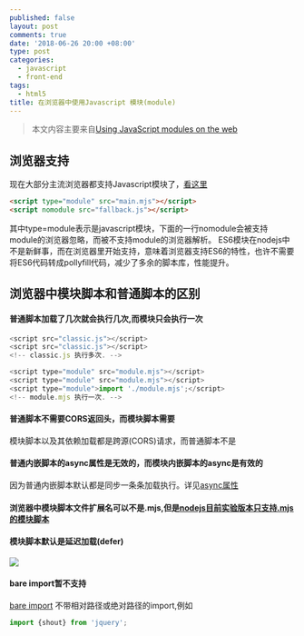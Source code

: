 ```yaml
---
published: false
layout: post
comments: true
date: '2018-06-26 20:00 +08:00'
type: post
categories:
  - javascript
  - front-end
tags:
  - html5
title: 在浏览器中使用Javascript 模块(module)
---
```

> 本文内容主要来自[Using JavaScript modules on the web](https://developers.google.com/web/fundamentals/primers/modules)

## 浏览器支持
现在大部分主流浏览器都支持Javascript模块了，[看这里](https://caniuse.com/#feat=es6-module)

```html
<script type="module" src="main.mjs"></script>
<script nomodule src="fallback.js"></script>
```
其中type=module表示是javascript模块，下面的一行nomodule会被支持module的浏览器忽略，而被不支持module的浏览器解析。
ES6模块在nodejs中不是新鲜事，而在浏览器里开始支持，意味着浏览器支持ES6的特性，也许不需要将ES6代码转成pollyfill代码，减少了多余的脚本库，性能提升。

## 浏览器中模块脚本和普通脚本的区别
#### 普通脚本加载了几次就会执行几次,而模块只会执行一次
```javascript
<script src="classic.js"></script>
<script src="classic.js"></script>
<!-- classic.js 执行多次. -->

<script type="module" src="module.mjs"></script>
<script type="module" src="module.mjs"></script>
<script type="module">import './module.mjs';</script>
<!-- module.mjs 执行一次. -->
```
#### 普通脚本不需要CORS返回头，而模块脚本需要
模块脚本以及其依赖加载都是跨源(CORS)请求，而普通脚本不是

#### 普通内嵌脚本的async属性是无效的，而模块内嵌脚本的async是有效的
因为普通内嵌脚本默认都是同步一条条加载执行。详见[async属性](https://developer.mozilla.org/en-US/docs/Web/HTML/Element/script)

#### 浏览器中模块脚本文件扩展名可以不是.mjs,但是[nodejs目前实验版本只支持.mjs的模块脚本](https://nodejs.org/api/esm.html)

#### 模块脚本默认是延迟加载(defer)
![](https://res.cloudinary.com/cpress/image/upload/w_1280,e_sharpen:60/htbubqjomlv7ov4muket.jpg)

#### bare import暂不支持
[bare import](https://html.spec.whatwg.org/multipage/webappapis.html#resolve-a-module-specifier)
不带相对路径或绝对路径的import,例如
```javascript
import {shout} from 'jquery';
```




